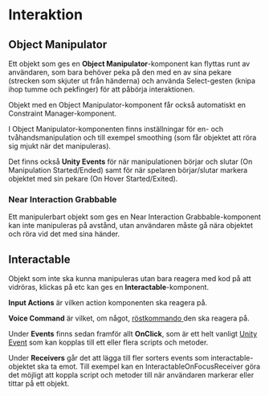# Interaktion

## Object Manipulator

Ett objekt som ges en **Object Manipulator**-komponent kan flyttas runt av användaren, som bara behöver peka på den med en av sina pekare (strecken som skjuter ut från händerna) och använda Select-gesten (knipa ihop tumme och pekfinger) för att påbörja interaktionen.

Objekt med en Object Manipulator-komponent får också automatiskt en Constraint Manager-komponent.

I Object Manipulator-komponenten finns inställningar för en- och tvåhandsmanipulation och till exempel smoothing (som får objektet att röra sig mjukt när det manipuleras).

Det finns också **Unity Events** för när manipulationen börjar och slutar (On Manipulation Started/Ended) samt för när spelaren börjar/slutar markera objektet med sin pekare (On Hover Started/Exited).

### Near Interaction Grabbable

Ett manipulerbart objekt som ges en Near Interaction Grabbable-komponent kan inte manipuleras på avstånd, utan användaren måste gå nära objektet och röra vid det med sina händer.

## Interactable

Objekt som inte ska kunna manipuleras utan bara reagera med kod på att vidröras, klickas på etc kan ges en **Interactable**-komponent.

**Input Actions** är vilken action komponenten ska reagera på.

**Voice Command** är vilket, om något, [röstkommando ](roeststyrning.md)den ska reagera på.

Under **Events** finns sedan framför allt **OnClick**, som är ett helt vanligt [Unity Event](../../grundfunktioner/unity-events.md) som kan kopplas till ett eller flera scripts och metoder.

Under **Receivers** går det att lägga till fler sorters events som interactable-objektet ska ta emot. Till exempel kan en InteractableOnFocusReceiver göra det möjligt att koppla script och metoder till när användaren markerar eller tittar på ett objekt.
